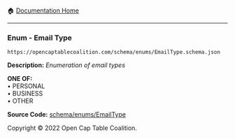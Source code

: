 :house: [Documentation Home](/README.md)

---

### Enum - Email Type

`https://opencaptablecoalition.com/schema/enums/EmailType.schema.json`

**Description:** _Enumeration of email types_

**ONE OF:**</br>&bull; PERSONAL </br>&bull; BUSINESS </br>&bull; OTHER

**Source Code:** [schema/enums/EmailType](/schema/enums/EmailType.schema.json)

Copyright © 2022 Open Cap Table Coalition.
